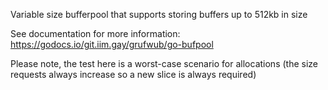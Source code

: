 Variable size bufferpool that supports storing buffers up to 512kb in size

See documentation for more information: https://godocs.io/git.iim.gay/grufwub/go-bufpool

Please note, the test here is a worst-case scenario for allocations (the size
requests always increase so a new slice is always required)